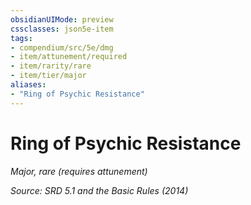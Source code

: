 ```yaml
---
obsidianUIMode: preview
cssclasses: json5e-item
tags:
- compendium/src/5e/dmg
- item/attunement/required
- item/rarity/rare
- item/tier/major
aliases: 
- "Ring of Psychic Resistance"
---
```

# Ring of Psychic Resistance
*Major, rare (requires attunement)*  


*Source: SRD 5.1 and the Basic Rules (2014)*